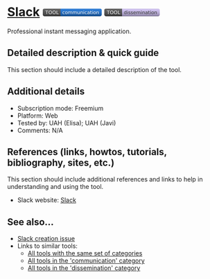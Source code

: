 # [Slack](https://slack.com/)  [<img src="images/communication.png" align="bottom">](https://github.com/e-CLOSE/Toolbox/issues?q=label%3A01_TOOL+label%3Acommunication) [<img src="images/dissemination.png" align="bottom">](https://github.com/e-CLOSE/Toolbox/issues?q=label%3A01_TOOL+label%3Adissemination)

Professional instant messaging application.


## Detailed description & quick guide

This section should include a detailed description of the tool.


## Additional details

- Subscription mode: Freemium
- Platform: Web
- Tested by: UAH (Elisa); UAH (Javi)
- Comments: N/A


## References (links, howtos, tutorials, bibliography, sites, etc.)

This section should include additional references and links to help in
understanding and using the tool.

- Slack website: [Slack](https://slack.com/)


## See also...

- [Slack creation issue](https://github.com/e-CLOSE/Toolbox/issues/160)
- Links to similar tools:
  - [All tools with the same set of categories](https://github.com/e-CLOSE/Toolbox/issues?q=label%3A01_TOOL+label%3Adissemination)
  - [All tools in the 'communication' category](https://github.com/e-CLOSE/Toolbox/issues?q=label%3A01_TOOL+label%3Acommunication)
  - [All tools in the 'dissemination' category](https://github.com/e-CLOSE/Toolbox/issues?q=label%3A01_TOOL+label%3Adissemination)
